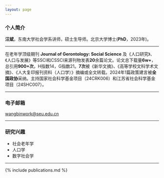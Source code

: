 ```yaml
---
layout: page
---
```


### 个人简介

**汪斌**，东南大学社会学系讲师，硕士生导师。北京大学博士(**PhD**，2023年)。 

---

在老年学顶级期刊 **Journal of Gerontology: Social Science** 及《人口研究》、《人口与发展》等SSCI和CSSCI来源刊物发表**20**余篇论文。论文总下载量**6w+**，总引用**900+次**，H指数14，G指数21。**7次**被《新华文摘》、《高等学校文科学术文摘》、《人大复印报刊资料（人口学）》摘编或全文转载。2024年1篇政策建言被**全国政协**采纳。主持国家社会科学基金项目（24CRK006）和江苏省社会科学基金项目（24SHC007）。

---

### 电子邮箱

wangbinwork@seu.edu.cn

---

### 研究兴趣

- 社会老年学
- 人口学
- 数字社会学

---

{% include publications.md %}


